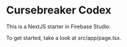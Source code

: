 # Cursebreaker Codex

This is a NextJS starter in Firebase Studio.

To get started, take a look at src/app/page.tsx.
